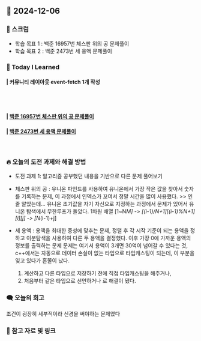 ## 📆 2024-12-06

### 🔔 스크럼

- 학습 목표 1 : 백준 16957번 체스판 위의 공 문제풀이
- 학습 목표 2 : 백준 2473번 세 용액 문제풀이
  <br/>


### 🚀 Today I Learned

#### | 커뮤니티 레이아웃 event-fetch 1개 작성


<br/>
<br/>


#### | [백준 16957번 체스판 위의 공 문제풀이](https://github.com/availrum/newb/blob/main/chessboardontheball.cpp)

#### | [백준 2473번 세 용액 문제풀이](https://github.com/availrum/newb/blob/main/threesolution.cpp)

<br/>

### 🔥 오늘의 도전 과제와 해결 방법

- 도전 과제 1: 알고리즘 공부했던 내용을 기반으로 다른 문제 풀어보기
  <br/>

- 체스판 위의 공 : 유니온 파인드를 사용하여 유니온에서 가장 작은 값을 찾아서 숫자를 기록하는 문제,
  이 과정에서 인덱스가 꼬여서 정말 시간을 많이 사용했다. >> 인줄 알았는데... 유니온 초기값을 자기 자신으로 지정하는 과정에서 문제가 있어서 유니온 탐색에서 무한루프가 돌았다.
  1차원 배열 [1~N*M] -> [(i-1)/N+1][(i-1)%N+1]
           [i][j] -> [N*(i-1)+j]

- 세 용액 : 용액을 최대한 중성에 맞추는 문제, 
  정렬 후 각 시작 기준이 되는 용액을 정하고 이분탐색을 사용하여 다른 두 용액을 결정했다.
  이후 가장 0에 가까운 용액의 정보를 출력하는 문제
  문제는 여기서 용액이 3개면 30억이 넘어갈 수 있다는 것, c++에서는 자동으로 데이터 손실이 없는 타입으로 타입캐스팅이 되는데, 이 부분을 잊고 있다가 혼쭐이 났다.
  1. 계산하고 다른 타입으로 저장하기 전에 직접 타입캐스팅을 해주거나,
  2. 처음부터 같은 타입으로 선언하거나
  로 해결이 됐다.

### 🗨️ 오늘의 회고

<!--
- 오늘의 학습 경험에 대한 자유로운 생각이나 느낀 점을 기록합니다.
- 성공적인 점, 개선해야 할 점, 새롭게 시도하고 싶은 방법 등을 포함할 수 있습니다.-->

조건이 굉장히 세부적이라 신경을 써야하는 문제였다
<br/>

### 📰 참고 자료 및 링크
